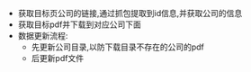 - 获取目标页公司的链接,通过抓包提取到id信息,并获取公司的信息
- 获取目标pdf并下载到对应公司下面
- 数据更新流程:
    - 先更新公司目录,以防下载目录不存在的公司的pdf
    - 后更新pdf文件